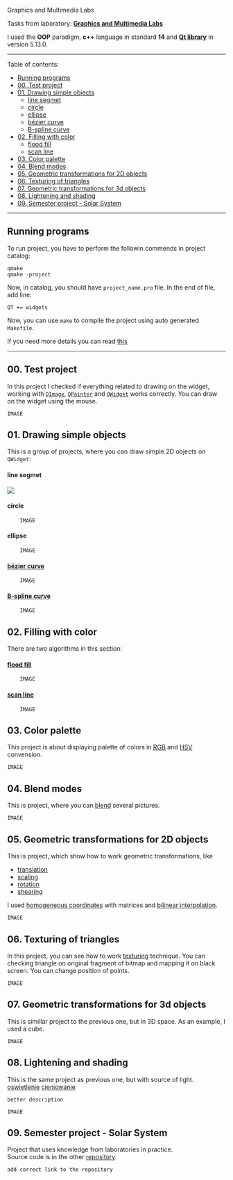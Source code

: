 Graphics and Multimedia Labs

Tasks from laboratory: [__Graphics and Multimedia Labs__](https://usosweb.umk.pl/kontroler.php?_action=katalog2/przedmioty/pokazPrzedmiot&kod=1000-I1LGM)  

I used the __OOP__ paradigm, __c++__ language in standard __14__ and [__Qt library__](https://doc.qt.io) in version 5.13.0.  

---

Table of contents:
- [Running programs](#running-programs)
- [00. Test project](#00-test-project)
- [01. Drawing simple objects](#01-drawing-simple-objects)
    - [line segmet](#line-segmet)
    - [circle](#circle)
    - [ellipse](#ellipse)
    - [bézier curve](#b%C3%A9zier-curve)
    - [B-spline curve](#b-spline-curve)
- [02. Filling with color](#02-filling-with-color)
    - [flood fill](#flood-fill)
    - [scan line](#scan-line)
- [03. Color palette](#03-color-palette)
- [04. Blend modes](#04-blend-modes)
- [05. Geometric transformations for 2D objects](#05-geometric-transformations-for-2d-objects)
- [06. Texturing of triangles](#06-texturing-of-triangles)
- [07. Geometric transformations for 3d objects](#07-geometric-transformations-for-3d-objects)
- [08. Lightening and shading](#08-lightening-and-shading)
- [09. Semester project - Solar System](#09-semester-project---solar-system)

---

## Running programs

To run project, you have to perform the followin commends in project catalog:  
    
    qmake
    qmake -project

Now, in catalog, you should have `project_name.pro` file. In the end of file, add line:

    QT += widgets

Now, you can use `make` to compile the project using auto generated `Makefile`.  

If you need more details you can read [this](https://wiki.qt.io/Getting_Started_on_the_Commandline)

---

## 00. Test project

In this project I checked if everything related to drawing on the widget, working with [`QImage`](https://doc.qt.io/qt-5/qimage.html), [`QPainter`](https://doc.qt.io/qt-5/qpainter.html) and [`QWidget`](https://doc.qt.io/qt-5/qwidget.html) works correctly. You can draw on the widget using the mouse.

    IMAGE

## 01. Drawing simple objects

This is a group of projects, where you can draw simple 2D objects on `QWidget`:

#### line segmet
  
![](/home/maciejdudek/Wideo/00.Test-program.gif)

#### circle

        IMAGE

#### ellipse
  
        IMAGE

#### [bézier curve](https://en.wikipedia.org/wiki/Bézier_curve)

        IMAGE

#### [B-spline curve](https://en.wikipedia.org/wiki/B-spline)

        IMAGE

## 02. Filling with color

There are two algorithms in this section:
#### [flood fill](https://en.wikipedia.org/wiki/Flood_fill)

        IMAGE

#### [scan line](https://en.wikipedia.org/wiki/Scanline_rendering)
  
        IMAGE

## 03. Color palette

This project is about displaying palette of colors in [RGB](https://en.wikipedia.org/wiki/RGB_color_model) and [HSV](https://en.wikipedia.org/wiki/HSL_and_HSV) convension.

    IMAGE

## 04. Blend modes

This is project, where you can [blend](https://en.wikipedia.org/wiki/Alpha_compositing) several pictures.

    IMAGE

## 05. Geometric transformations for 2D objects

This is project, which show how to work geometric transformations, like 
- [translation](https://en.wikipedia.org/wiki/Translation_(geometry))
- [scaling](https://en.wikipedia.org/wiki/Scaling_(geometry))
- [rotation](https://en.wikipedia.org/wiki/Rotation_(mathematics))
- [shearing](https://en.wikipedia.org/wiki/Shear_mapping)
  
I used [homogeneous coordinates](https://en.wikipedia.org/wiki/Homogeneous_coordinates) with matrices and [bilinear interpolation](https://en.wikipedia.org/wiki/Bilinear_interpolation).

    IMAGE

## 06. Texturing of triangles

In this project, you can see how to work [texturing](https://en.wikipedia.org/wiki/Texture_mapping) technique. You can checking triangle on original fragment of bitmap and mapping it on black screen. You can change position of points.

    IMAGE

## 07. Geometric transformations for 3d objects

This is simillar project to the previous one, but in 3D space. As an example, I used a cube.

    IMAGE

## 08. Lightening and shading

This is the same project as previous one, but with source of light.  
[oswietlenie](https://pl.wikipedia.org/wiki/Oświetlenie_(grafika_komputerowa))  
[cieniowanie](https://en.wikipedia.org/wiki/Shader)

    better description

    IMAGE

## 09. Semester project - Solar System

Project that uses knowledge from laboratories in practice.  
Source code is in the other [repository](https://github.com/DuDiiC).

    add correct link to the repository

